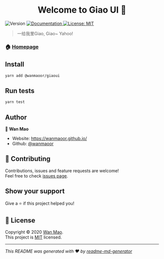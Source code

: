 <h1 align="center">Welcome to Giao UI 👋</h1>
<p>
  <img alt="Version" src="https://img.shields.io/badge/version-0.0.13-blue.svg?cacheSeconds=2592000" />
  <a href="https://wanmaoor.github.io/giaoui-vue-source/doc/" target="_blank">
    <img alt="Documentation" src="https://img.shields.io/badge/documentation-yes-brightgreen.svg" />
  </a>
  <a href="https://github.com/wanmaoor/giaoui-vue-source/blob/master/LICENSE" target="_blank">
    <img alt="License: MIT" src="https://img.shields.io/badge/License-MIT-yellow.svg" />
  </a>
</p>

> 一给我里Giao, Giao~ Yahoo!

### 🏠 [Homepage](https://wanmaoor.github.io/giaoui-vue-source/)

## Install

```sh
yarn add @wanmaoor/giaoui
```

## Run tests

```sh
yarn test
```

## Author

👤 **Wan Mao**

* Website: https://wanmaoor.github.io/
* Github: [@wanmaoor](https://github.com/wanmaoor)

## 🤝 Contributing

Contributions, issues and feature requests are welcome!<br />Feel free to check [issues page](https://github.com/wanmaoor/giaoui-vue-source/issues). 

## Show your support

Give a ⭐️ if this project helped you!

## 📝 License

Copyright © 2020 [Wan Mao](https://github.com/wanmaoor).<br />
This project is [MIT](https://github.com/wanmaoor/giaoui-vue-source/blob/master/LICENSE) licensed.

***
_This README was generated with ❤️ by [readme-md-generator](https://github.com/kefranabg/readme-md-generator)_

